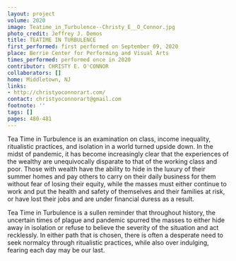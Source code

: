 ```yaml
---
layout: project
volume: 2020
image: Teatime_in_Turbulence--Christy_E__O_Connor.jpg
photo_credit: Jeffrey J. Demos
title: TEATIME IN TURBULENCE
first_performed: first performed on September 09, 2020
place: Berrie Center for Performing and Visual Arts
times_performed: performed once in 2020
contributor: CHRISTY E. O'CONNOR
collaborators: []
home: Middletown, NJ
links:
- http://christyoconnorart.com/
contact: christyoconnorart@gmail.com
footnote: ''
tags: []
pages: 480-481
---
```




Tea Time in Turbulence is an examination on class, income inequality, ritualistic practices, and isolation in a world turned upside down.  In the midst of pandemic, it has become increasingly clear that the experiences of the wealthy are unequivocally disparate to that of the working class and poor. Those with wealth have the ability to hide in the luxury of their summer homes and pay others to carry on their daily business for them without fear of losing their equity, while the masses must either continue to work and put the health and safety of themselves and their families at risk, or have lost their jobs and are under financial duress as a result.

Tea Time in Turbulence is a sullen reminder that throughout history, the uncertain times of plague and pandemic spurred the masses to either hide away in isolation or refuse to believe the severity of the situation and act recklessly.  In either path that is chosen, there is often a desperate need to seek normalcy through ritualistic practices, while also over indulging, fearing each day may be our last.


